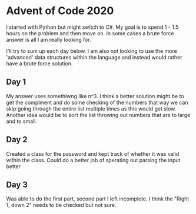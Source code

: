 Advent of Code 2020
=== 

I started with Python but might switch to C#. My goal is to spend 1 - 1.5 hours on the problem and then move on. In some cases a brute 
force answer is all I am really looking for. 

I'll try to sum up each day below. I am also not looking to use the more 'advanced' data structures within the language and instead would 
rather have a brute force solution.

## Day 1
My answer uses somethiwng like n^3. I think a better solution might be to get the complment and do some checking of the numbers that 
way we can skip going through the entire list multiple times as this would get slow. Another idea would be to sort the list throwing out 
numbers that are to large and to small. 

## Day 2
Created a class for the password and kept track of whether it was valid within the class. Could do a better job of sperating out parsing the input better

## Day 3
Was able to do the first part, second part I left incomplete. I think the "Right 1, down 2" needs to be checked but not sure.
